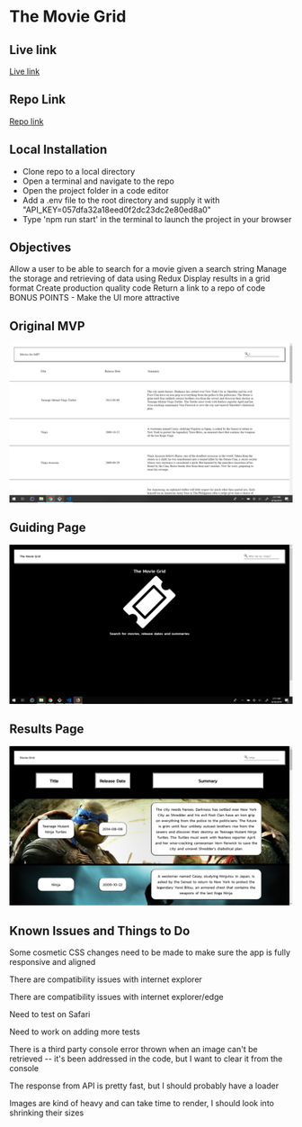 <h1> The Movie Grid </h1>

<h2> Live link </h2>
<a href="https://hzba000.github.io/movie-grid/"> Live link </a>

<h2> Repo Link </h2>
<a href="https://github.com/hzba000/movie-grid"> Repo link </a>

<h2>Local Installation</h2>
<ul>
  <li> Clone repo to a local directory </li>
  <li> Open a terminal and navigate to the repo </li>
  <li> Open the project folder in a code editor</li>
  <li> Add a .env file to the root directory and supply it with "API_KEY=057dfa32a18eed0f2dc23dc2e80ed8a0" </li>
  <li> Type 'npm run start' in the terminal to launch the project in your browser</li>
</ul>

<h2> Objectives </h2>
Allow a user to be able to search for a movie given a search string 
Manage the storage and retrieving of data using Redux 
Display results in a grid format 
Create production quality code 
Return a link to a repo of code 
BONUS POINTS - Make the UI more attractive

<h2> Original MVP </h2>
<img src="./screenshots/original_mvp.png" />

<h2> Guiding Page </h2>
<img src="./screenshots/movie-grid-screenshot-3.png" />

<h2> Results Page </h2>
<img src="./screenshots/movie-grid-screenshot.png" />

<h2> Known Issues and Things to Do </h2>
<p>Some cosmetic CSS changes need to be made to make sure the app is fully responsive and aligned</p>
<p>There are compatibility issues with internet explorer</p>
<p>There are compatibility issues with internet explorer/edge</p>
<p>Need to test on Safari</p>
<p>Need to work on adding more tests</p>
<p>There is a third party console error thrown when an image can't be retrieved -- it's been addressed in the code, but I want to clear it from the console</p>
<p>The response from API is pretty fast, but I should probably have a loader</p>
<p>Images are kind of heavy and can take time to render, I should look into shrinking their sizes</p>













